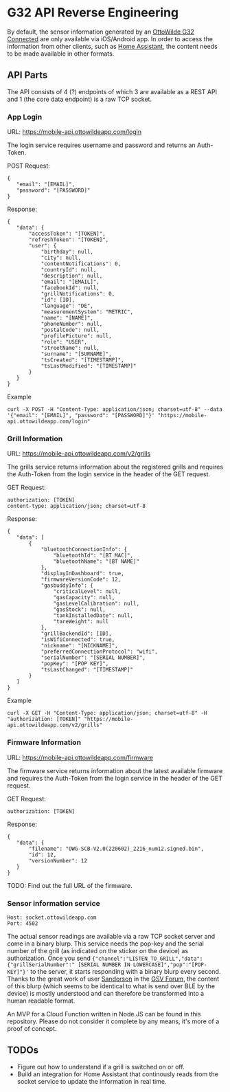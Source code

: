 # G32 API Reverse Engineering

By default, the sensor information generated by an [OttoWilde G32 Connected](https://www.ottowildegrillers.com/products/g32-connected) are only available via iOS/Android app. In order to access the information from other clients, such as [Home Assistant](https://hass.io), the content needs to be made available in other formats.

## API Parts

The API consists of 4 (?) endpoints of which 3 are available as a REST API and 1 (the core data endpoint) is a raw TCP socket.

### App Login

URL: https://mobile-api.ottowildeapp.com/login

The login service requires username and password and returns an Auth-Token.

POST Request:

    {
       "email": "[EMAIL]",
       "password": "[PASSWORD]"
    }

Response:

    {
       "data": {
           "accessToken": "[TOKEN]",
           "refreshToken": "[TOKEN]",
           "user": {
               "birthday": null,
               "city": null,
               "contentNotifications": 0,
               "countryId": null,
               "description": null,
               "email": "[EMAIL]",
               "facebookId": null,
               "grillNotifications": 0,
               "id": [ID],
               "language": "DE",
               "measurementSystem": "METRIC",
               "name": "[NAME]",
               "phoneNumber": null,
               "postalCode": null,
               "profilePicture": null,
               "role": "USER",
               "streetName": null,
               "surname": "[SURNAME]",
               "tsCreated": "[TIMESTAMP]",
               "tsLastModified": "[TIMESTAMP]"
           }
       }
    }

Example

`curl -X POST -H "Content-Type: application/json; charset=utf-8" --data '{"email": "[EMAIL]", "password": "[PASSWORD]"}' "https://mobile-api.ottowildeapp.com/login"`

### Grill Information

URL: https://mobile-api.ottowildeapp.com/v2/grills

The grills service returns information about the registered grills and requires the Auth-Token from the login service in the header of the GET request.

GET Request:

    authorization: [TOKEN]
    content-type: application/json; charset=utf-8

Response:

    {
       "data": [
           {
               "bluetoothConnectionInfo": {
                   "bluetoothId": "[BT MAC]",
                   "bluetoothName": "[BT NAME]"
               },
               "displayInDashboard": true,
               "firmwareVersionCode": 12,
               "gasbuddyInfo": {
                   "criticalLevel": null,
                   "gasCapacity": null,
                   "gasLevelCalibration": null,
                   "gasStock": null,
                   "tankInstalledDate": null,
                   "tareWeight": null
               },
               "grillBackendId": [ID],
               "isWifiConnected": true,
               "nickname": "[NICKNAME]",
               "preferredConnectionProtocol": "wifi",
               "serialNumber": "[SERIAL NUMBER]",
               "popKey": "[POP KEY]",
               "tsLastChanged": "[TIMESTAMP]"
           }
       ]
    }
    
Example

`curl -X GET -H "Content-Type: application/json; charset=utf-8" -H "authorization: [TOKEN]" "https://mobile-api.ottowildeapp.com/v2/grills"`

### Firmware Information

URL: https://mobile-api.ottowildeapp.com/firmware

The firmware service returns information about the latest available firmware and requires the Auth-Token from the login service in the header of the GET request.

GET Request:

    authorization: [TOKEN]

Response:

    {
       "data": {
           "filename": "OWG-SCB-V2.0(220602)_2216_num12.signed.bin",
           "id": 12,
           "versionNumber": 12
       }
    }

TODO: Find out the full URL of the firmware.

### Sensor information service
```
Host: socket.ottowildeapp.com
Port: 4502
```
The actual sensor readings are available via a raw TCP socket server and come in a binary blurp. This service needs the pop-key and the serial number of the grill (as indicated on the sticker on the device) as authorization. Once you send `{"channel":"LISTEN_TO_GRILL","data":{"grillSerialNumber":" [SERIAL NUMBER IN LOWERCASE]","pop":"[POP-KEY]"}'` to the server, it starts responding with a binary blurp every second. Thanks to the great work of user [Sandorson](https://www.grillsportverein.de/forum/members/sandorson.162581/) in the [GSV Forum](https://www.grillsportverein.de/forum/threads/otto-wilde-g32-connected-erfahrungen.352049/post-5350750), the content of this blurp (which seems to be identical to what is send over BLE by the device) is mostly understood and can therefore be transformed into a human readable format.

An MVP for a Cloud Function written in Node.JS can be found in this repository. Please do not consider it complete by any means, it's more of a proof of concept.

## TODOs

- Figure out how to understand if a grill is switched on or off.
- Build an integration for Home Assistant that continously reads from the socket service to update the information in real time.
